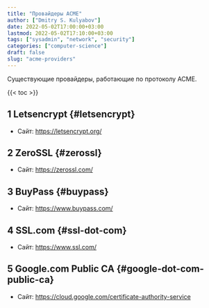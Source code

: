 ```yaml
---
title: "Провайдеры ACME"
author: ["Dmitry S. Kulyabov"]
date: 2022-05-02T17:00:00+03:00
lastmod: 2022-05-02T17:10:00+03:00
tags: ["sysadmin", "network", "security"]
categories: ["computer-science"]
draft: false
slug: "acme-providers"
---
```


Существующие провайдеры, работающие по протоколу ACME.

<!--more-->

{{< toc >}}


## <span class="section-num">1</span> Letsencrypt {#letsencrypt}

-   Сайт: <https://letsencrypt.org/>


## <span class="section-num">2</span> ZeroSSL {#zerossl}

-   Сайт: <https://zerossl.com/>


## <span class="section-num">3</span> BuyPass {#buypass}

-   Сайт: <https://www.buypass.com/>


## <span class="section-num">4</span> SSL.com {#ssl-dot-com}

-   Сайт: <https://www.ssl.com/>


## <span class="section-num">5</span> Google.com Public CA {#google-dot-com-public-ca}

-   Сайт: <https://cloud.google.com/certificate-authority-service>
